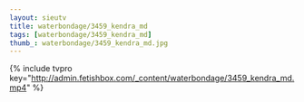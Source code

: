 ```yaml
--- 
layout: sieutv
title: waterbondage/3459_kendra_md
tags: [waterbondage/3459_kendra_md]
thumb_: waterbondage/3459_kendra_md.jpg
---
```

{% include tvpro key="http://admin.fetishbox.com/_content/waterbondage/3459_kendra_md.mp4" %} 

